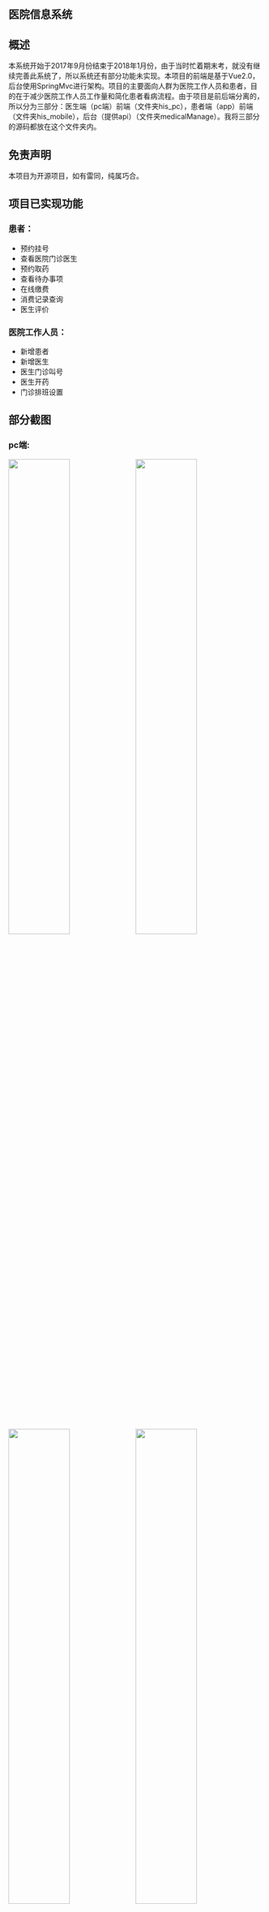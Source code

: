 ## 医院信息系统

## 概述

  本系统开始于2017年9月份结束于2018年1月份，由于当时忙着期末考，就没有继续完善此系统了，所以系统还有部分功能未实现。本项目的前端是基于Vue2.0，后台使用SpringMvc进行架构。项目的主要面向人群为医院工作人员和患者，目的在于减少医院工作人员工作量和简化患者看病流程。由于项目是前后端分离的，所以分为三部分：医生端（pc端）前端（文件夹his_pc），患者端（app）前端（文件夹his_mobile），后台（提供api）（文件夹medicalManage）。我将三部分的源码都放在这个文件夹内。

## 免责声明

  本项目为开源项目，如有雷同，纯属巧合。

## 项目已实现功能

### 患者：

- 预约挂号
- 查看医院门诊医生
- 预约取药
- 查看待办事项
- 在线缴费
- 消费记录查询
- 医生评价

### 医院工作人员：

- 新增患者
- 新增医生
- 医生门诊叫号
- 医生开药
- 门诊排班设置

## 部分截图

### pc端:

<p>
	<img width="49%" src="https://github.com/linguoqiang001/his/blob/master/his_pc/resources/images/sample/demo01.png">
	<img width="49%" src="https://github.com/linguoqiang001/his/blob/master/his_pc/resources/images/sample/demo02.png">
	<img width="49%" src="https://github.com/linguoqiang001/his/blob/master/his_pc/resources/images/sample/demo03.png">
	<img width="49%" src="https://github.com/linguoqiang001/his/blob/master/his_pc/resources/images/sample/demo04.png">
</p>

### 移动端：

<p>
	<img width="49%" src="https://github.com/linguoqiang001/his/blob/master/his_mobile/src/static/sample/demo01.jpg">
	<img width="49%" src="https://github.com/linguoqiang001/his/blob/master/his_mobile/src/static/sample/demo02.jpg">
	<img width="49%" src="https://github.com/linguoqiang001/his/blob/master/his_mobile/src/static/sample/demo03.jpg">
	<img width="49%" src="https://github.com/linguoqiang001/his/blob/master/his_mobile/src/static/sample/demo04.jpg">
	<img width="49%" src="https://github.com/linguoqiang001/his/blob/master/his_mobile/src/static/sample/demo05.jpg">	
</p>

## 技术栈

### pc端

- vue-cli
- vue2
- vue-router
- axios
- webpack
- bootstrap
- jquery
- element UI

### 移动端

- vue-cli
- vue2
- vue-router
- axios
- webpack
- muse-ui
- Mint

### 后端

- springmvc
- myBatis


## 运行这个项目

### pc端和移动端：

``` bash
# install dependencies
npm install

# serve with hot reload at localhost:8080
npm run dev

# build for production with minification
npm run build
```

### 后端

后台用tomcat搭建服务器，在此就不做介绍了。

## 登录（分别提供一组医生和患者登录的帐号）

医生：
- 帐号：1063
- 密码：123456

患者：
- 帐号：2018
- 密码：123456

## 项目地址

https://github.com/linguoqiang001/his.git

## 项目部署到线上，地址

http://www.zilii.top/medicalManage/

